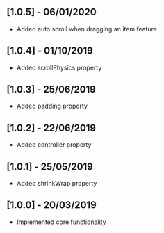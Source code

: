 ## [1.0.5] - 06/01/2020

* Added auto scroll when dragging an item feature

## [1.0.4] - 01/10/2019

* Added scrollPhysics property

## [1.0.3] - 25/06/2019

* Added padding property

## [1.0.2] - 22/06/2019

* Added controller property

## [1.0.1] - 25/05/2019

* Added shrinkWrap property

## [1.0.0] - 20/03/2019

* Implemented core functionality

